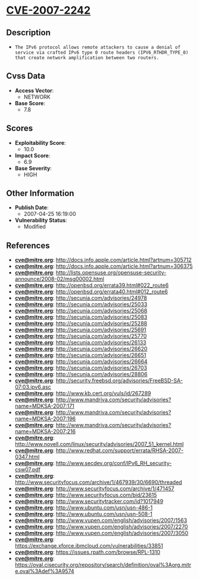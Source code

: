 
# [CVE-2007-2242](http://docs.info.apple.com/article.html?artnum=305712)

## Description

- `The IPv6 protocol allows remote attackers to cause a denial of service via crafted IPv6 type 0 route headers (IPV6_RTHDR_TYPE_0) that create network amplification between two routers.`

## Cvss Data

- **Access Vector**:
  - NETWORK
- **Base Score**:
  - 7.8

## Scores

- **Exploitability Score**:
  - 10.0
- **Impact Score**:
  - 6.9
- **Base Severity**:
  - HIGH

## Other Information

- **Publish Date**:
  - 2007-04-25 16:19:00
- **Vulnerability Status**:
  - Modified

## References

- **cve@mitre.org**: http://docs.info.apple.com/article.html?artnum=305712
- **cve@mitre.org**: http://docs.info.apple.com/article.html?artnum=306375
- **cve@mitre.org**: http://lists.opensuse.org/opensuse-security-announce/2008-02/msg00002.html
- **cve@mitre.org**: http://openbsd.org/errata39.html#022_route6
- **cve@mitre.org**: http://openbsd.org/errata40.html#012_route6
- **cve@mitre.org**: http://secunia.com/advisories/24978
- **cve@mitre.org**: http://secunia.com/advisories/25033
- **cve@mitre.org**: http://secunia.com/advisories/25068
- **cve@mitre.org**: http://secunia.com/advisories/25083
- **cve@mitre.org**: http://secunia.com/advisories/25288
- **cve@mitre.org**: http://secunia.com/advisories/25691
- **cve@mitre.org**: http://secunia.com/advisories/25770
- **cve@mitre.org**: http://secunia.com/advisories/26133
- **cve@mitre.org**: http://secunia.com/advisories/26620
- **cve@mitre.org**: http://secunia.com/advisories/26651
- **cve@mitre.org**: http://secunia.com/advisories/26664
- **cve@mitre.org**: http://secunia.com/advisories/26703
- **cve@mitre.org**: http://secunia.com/advisories/28806
- **cve@mitre.org**: http://security.freebsd.org/advisories/FreeBSD-SA-07:03.ipv6.asc
- **cve@mitre.org**: http://www.kb.cert.org/vuls/id/267289
- **cve@mitre.org**: http://www.mandriva.com/security/advisories?name=MDKSA-2007:171
- **cve@mitre.org**: http://www.mandriva.com/security/advisories?name=MDKSA-2007:196
- **cve@mitre.org**: http://www.mandriva.com/security/advisories?name=MDKSA-2007:216
- **cve@mitre.org**: http://www.novell.com/linux/security/advisories/2007_51_kernel.html
- **cve@mitre.org**: http://www.redhat.com/support/errata/RHSA-2007-0347.html
- **cve@mitre.org**: http://www.secdev.org/conf/IPv6_RH_security-csw07.pdf
- **cve@mitre.org**: http://www.securityfocus.com/archive/1/467939/30/6690/threaded
- **cve@mitre.org**: http://www.securityfocus.com/archive/1/471457
- **cve@mitre.org**: http://www.securityfocus.com/bid/23615
- **cve@mitre.org**: http://www.securitytracker.com/id?1017949
- **cve@mitre.org**: http://www.ubuntu.com/usn/usn-486-1
- **cve@mitre.org**: http://www.ubuntu.com/usn/usn-508-1
- **cve@mitre.org**: http://www.vupen.com/english/advisories/2007/1563
- **cve@mitre.org**: http://www.vupen.com/english/advisories/2007/2270
- **cve@mitre.org**: http://www.vupen.com/english/advisories/2007/3050
- **cve@mitre.org**: https://exchange.xforce.ibmcloud.com/vulnerabilities/33851
- **cve@mitre.org**: https://issues.rpath.com/browse/RPL-1310
- **cve@mitre.org**: https://oval.cisecurity.org/repository/search/definition/oval%3Aorg.mitre.oval%3Adef%3A9574
